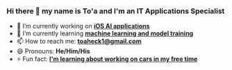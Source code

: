 ### Hi there 👋 my name is To'a and I'm an IT Applications Specialist

<!--
**ToaHeck/ToaHeck** is a ✨ _special_ ✨ repository because its `README.md` (this file) appears on your GitHub profile.

Here are some ideas to get you started:
-->

- 🔭 I’m currently working on <strong><ins>iOS AI applications</ins></strong>
- 🌱 I’m currently learning <strong><ins>machine learning and model training</ins></strong>
- 📫 How to reach me: <strong>toaheck1@gmail.com</strong>
- 😄 Pronouns: <strong>He/Him/His</strong>
- ⚡ Fun fact: <strong><ins> I'm learning about working on cars in my free time</ins></strong>

